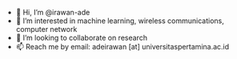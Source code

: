 - 👋 Hi, I’m @irawan-ade
- 👀 I’m interested in machine learning, wireless communications, computer network
- 💞️ I’m looking to collaborate on research
- 📫 Reach me by email: adeirawan [at] universitaspertamina.ac.id

<!---
irawan-ade/irawan-ade is a ✨ special ✨ repository because its `README.md` (this file) appears on your GitHub profile.
You can click the Preview link to take a look at your changes.
--->
